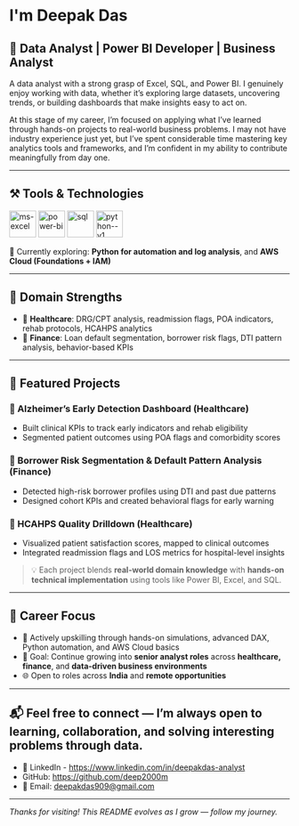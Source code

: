 #  I'm Deepak Das

## 📌 Data Analyst | Power BI Developer | Business Analyst  

A data analyst with a strong grasp of Excel, SQL, and Power BI. I genuinely enjoy working with data, whether it’s exploring large datasets, uncovering trends, or building dashboards that make insights easy to act on.

At this stage of my career, I’m focused on applying what I’ve learned through hands-on projects to real-world business problems. I may not have industry experience just yet, but I’ve spent considerable time mastering key analytics tools and frameworks, and I’m confident in my ability to contribute meaningfully from day one.

---

## ⚒️ Tools & Technologies


<img width="48" height="48" src="https://img.icons8.com/color/48/ms-excel.png" alt="ms-excel"/>    <img width="48" height="48" src="https://img.icons8.com/color/48/power-bi.png" alt="power-bi"/>      <img width="48" height="48" src="https://img.icons8.com/fluency/48/sql.png" alt="sql"/>    <img width="48" height="48" src="https://img.icons8.com/color/48/python--v1.png" alt="python--v1"/>

🧪 Currently exploring: **Python for automation and log analysis**, and **AWS Cloud (Foundations + IAM)**

---

## 🧠 Domain Strengths

- 🏥 **Healthcare**: DRG/CPT analysis, readmission flags, POA indicators, rehab protocols, HCAHPS analytics  
- 💸 **Finance**: Loan default segmentation, borrower risk flags, DTI pattern analysis, behavior-based KPIs

---

## 🚀 Featured Projects

### 📌 Alzheimer’s Early Detection Dashboard (Healthcare)
- Built clinical KPIs to track early indicators and rehab eligibility
- Segmented patient outcomes using POA flags and comorbidity scores

### 📌 Borrower Risk Segmentation & Default Pattern Analysis (Finance)
- Detected high-risk borrower profiles using DTI and past due patterns  
- Designed cohort KPIs and created behavioral flags for early warning

### 📌 HCAHPS Quality Drilldown (Healthcare)
- Visualized patient satisfaction scores, mapped to clinical outcomes  
- Integrated readmission flags and LOS metrics for hospital-level insights

> 💡 Each project blends **real-world domain knowledge** with **hands-on technical implementation** using tools like Power BI, Excel, and SQL.

---

## 🎯 Career Focus

- 📍 Actively upskilling through hands-on simulations, advanced DAX, Python automation, and AWS Cloud basics
- 🎯 Goal: Continue growing into **senior analyst roles** across **healthcare, finance**, and **data-driven business environments**
- 🌐 Open to roles across **India** and **remote opportunities**

---

## 📬 Feel free to connect — I’m always open to learning, collaboration, and solving interesting problems through data.

- 🔗 LinkedIn - https://www.linkedin.com/in/deepakdas-analyst
- GitHub: https://github.com/deep2000m
- 📧 Email: deepakdas909@gmail.com
  
---

_Thanks for visiting! This README evolves as I grow — follow my journey._
